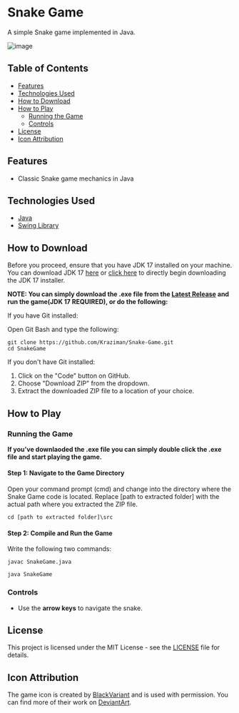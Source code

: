 # Snake Game

A simple Snake game implemented in Java.

![image](https://github.com/Kraziman/Snake-Game/assets/70752688/e8aac093-8442-4cc0-838e-b950e4ed1efd)


## Table of Contents

- [Features](#features)
- [Technologies Used](#technologies-used)
- [How to Download](#how-to-download)
- [How to Play](#how-to-play)
  - [Running the Game](#running-the-game) 
  - [Controls](#controls)
- [License](#license)
- [Icon Attribution](#icon-attribution)

## Features

- Classic Snake game mechanics in Java

## Technologies Used

- [Java](https://www.oracle.com/java/)
- [Swing Library](https://docs.oracle.com/javase/8/docs/technotes/guides/swing/)

## How to Download

Before you proceed, ensure that you have JDK 17 installed on your machine. You can download JDK 17 [here](https://www.oracle.com/java/technologies/javase/jdk17-archive-downloads.html) or [click here](https://download.oracle.com/java/17/archive/jdk-17.0.10_windows-x64_bin.exe) to directly begin downloading the JDK 17 installer.

**NOTE: You can simply download the .exe file from the [Latest Release](https://github.com/Kraziman/Snake-Game/releases/) and run the game(JDK 17 REQUIRED), or do the following:**

If you have Git installed:

  Open Git Bash and type the following:

  ```
  git clone https://github.com/Kraziman/Snake-Game.git
  cd SnakeGame
  ```

If you don't have Git installed:

  1. Click on the "Code" button on GitHub.
  2. Choose "Download ZIP" from the dropdown.
  3. Extract the downloaded ZIP file to a location of your choice.

## How to Play

### Running the Game

**If you've downlaoded the .exe file you can simply double click the .exe file and start playing the game.**

#### Step 1: Navigate to the Game Directory

  Open your command prompt (cmd) and change into the directory where the Snake Game code is located. Replace [path to extracted folder] with the actual path where you extracted the ZIP file.
  
  ```
  cd [path to extracted folder]\src
  ```

#### Step 2: Compile and Run the Game

  Write the following two commands:

  ```
  javac SnakeGame.java
  ```
  ```
  java SnakeGame
  ```


### Controls

- Use the **arrow keys** to navigate the snake.


## License

This project is licensed under the MIT License - see the [LICENSE](LICENSE) file for details.

## Icon Attribution

The game icon is created by [BlackVariant](https://www.deviantart.com/blackvariant) and is used with permission. You can find more of their work on [DeviantArt](https://www.deviantart.com/blackvariant).
